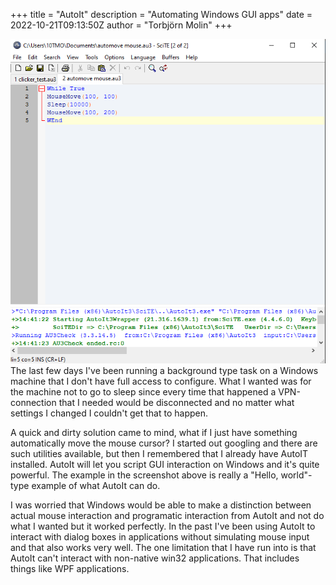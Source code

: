 +++
title = "AutoIt"
description = "Automating Windows GUI apps"
date = 2022-10-21T09:13:50Z
author = "Torbjörn Molin"
+++

![autoit screenshot](/autoit.png)
The last few days I've been running a background type task on a Windows machine that I don't have full access to configure. What I wanted was for the machine not to go to sleep since every time that happened a VPN-connection that I needed would be disconnected and no matter what settings I changed I couldn't get that to happen.

A quick and dirty solution came to mind, what if I just have something automatically move the mouse cursor? I started out googling and there are such utilities available, but then I remembered that I already have AutoIT installed. AutoIt will let you script GUI interaction on Windows and it's quite powerful. The example in the screenshot above is really a "Hello, world"-type example of what AutoIt can do.

I was worried that Windows would be able to make a distinction between actual mouse interaction and programatic interaction from AutoIt and not do what I wanted but it worked perfectly. In the past I've been using AutoIt to interact with dialog boxes in applications without simulating mouse input and that also works very well. The one limitation that I have run into is that AutoIt can't interact with non-native win32 applications. That includes things like WPF applications.

